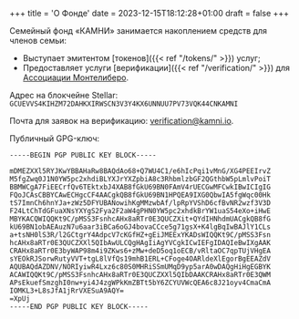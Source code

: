 +++
title = 'О Фонде'
date = 2023-12-15T18:12:28+01:00
draft = false
+++

Семейный фонд «КАМНИ» занимается накоплением средств для членов семьи:
- Выступает эмитентом [токенов]({{< ref "/tokens/" >}}) услуг;
- Предоставляет услуги [верификации]({{< ref "/verification/" >}}) для [Ассоциации Монтелиберо](https://mtla.me).

Адрес на блокчейне Stellar: `GCUEVVS4KIHZM72DAHKXIRWSCN3V3Y4KX6UNNUU7PV73VQK44CNKAMNI`

Почта для заявок на верификацию: [verification@kamni.io](mailto:verification@kamni.io).

Публичный GPG-ключ:
```
-----BEGIN PGP PUBLIC KEY BLOCK-----

mDMEZXXl5RYJKwYBBAHaRw8BAQdAo68+Q7WU4C1/e6hIcPqi1vMnG/XG4PEEIrvZ
M5fgZwq0J1N0YW5pc2xhdiBLYXJrYXZpbiA8c3RhbmlzbGF2QGthbW5pLmlvPoiT
BBMWCgA7FiEECrfQv6TEktxbJ4XAB8fGkU69BN0FAmV4rUECGwMFCwkIBwICIgIG
FQoJCAsCBBYCAwECHgcCF4AACgkQB8fGkU69BN1HPQEA9IXG0QbwIA5fgWqc00Hk
tS7ImnCh6hnYJa+zWz5DFYUBANowihKgMMzwbAf/lpRpYVShD6cfBvNR2wzf3V3D
F24LtChTdGFuaXNsYXYgS2Fya2F2aW4gPHN0YW5pc2xhdkBrYW1uaS54eXo+iHwE
MBYKACQWIQQKt9C/pMSS3FsnhcAHx8aRTr0E3QUCZXit+QYdIHNhdmUACgkQB8fG
kU69BN1obAEAuzN7u6aar3iBCa6oGJ4bovaCCce5g71gsX+K4lgBqIwBAJlY1CLs
a+tsNH0lS3R/l2GCtgrY4AdpcV7cKGfHZ+gEiJMEExYKADsWIQQKt9C/pMSS3Fsn
hcAHx8aRTr0E3QUCZXXl5QIbAwULCQgHAgIiAgYVCgkICwIEFgIDAQIeBwIXgAAK
CRAHx8aRTr0E3byWAP98m4i9ZKws6+zMw+deD5oq1oECB/vRltaOC7qpTUjVHgEA
sYEOkRJSorwRutyVVT+tgL8lVfQs19mhB1ERL+CFoge4OARldeXlEgorBgEEAZdV
AQUBAQdAZDNV/NORIyiwR4Lxz6c80S0MHRiSSmUMqD9yp5arA0wDAQgHiHgEGBYK
ACAWIQQKt9C/pMSS3FsnhcAHx8aRTr0E3QUCZXXl5QIbDAAKCRAHx8aRTr0E3QWM
APsEkuefSmzghI0nw+yi4J4zgWPkKmZBTt5bY6ZCYUVWcQEA6c8J21oyv4CmaCmA
IOMKL3+L8sJfA1jRrVXESuA9AQY=
=XpUj
-----END PGP PUBLIC KEY BLOCK-----
```
